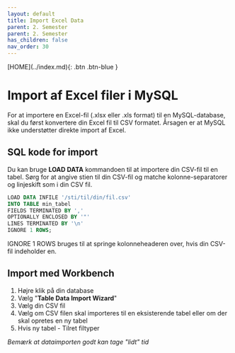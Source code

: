 ```yaml
---
layout: default
title: Import Excel Data
parent: 2. Semester
parent: 2. Semester
has_children: false
nav_order: 30
---
```


<span class="fs-1">
[HOME](../index.md){: .btn .btn-blue }
</span>

# Import af Excel filer i MySQL
For at importere en Excel-fil (.xlsx eller .xls format) til en MySQL-database, skal du først konvertere din Excel fil til CSV formatet. Årsagen er at MySQL ikke understøtter direkte import af Excel.

## SQL kode for import
Du kan bruge **LOAD DATA** kommandoen til at importere din CSV-fil til en tabel. Sørg for at angive stien til din CSV-fil og matche kolonne-separatorer og linjeskift som i din CSV fil.

```sql
LOAD DATA INFILE '/sti/til/din/fil.csv'
INTO TABLE min_tabel
FIELDS TERMINATED BY ','
OPTIONALLY ENCLOSED BY '"'
LINES TERMINATED BY '\n'
IGNORE 1 ROWS;
```

IGNORE 1 ROWS bruges til at springe kolonneheaderen over, hvis din CSV-fil indeholder en.

## Import med Workbench
1. Højre klik på din database
2. Vælg "**Table Data Import Wizard**"
3. Vælg din CSV fil
4. Vælg om CSV filen skal importeres til en eksisterende tabel eller om der skal opretes en ny tabel
5. Hvis ny tabel - Tilret filtyper

*Bemærk at dataimporten godt kan tage "lidt" tid*